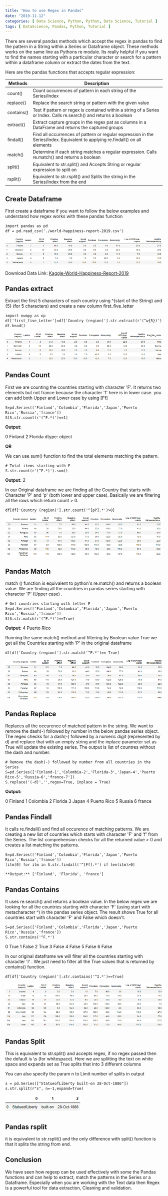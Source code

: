 ```yaml
---
title: "How to use Regex in Pandas"
date: "2019-11-12"
categories: [ Data Science, Python, Python, Data Science, Tutorial ]
tags: [ DataScience, Pandas, Python, Tutorial ]
---
```


There are several pandas methods which accept the regex in pandas to find the pattern in a String within a Series or Dataframe object. These methods works on the same line as Pythons re module. Its really helpful if you want to find the names starting with a particular character or search for a pattern within a dataframe column or extract the dates from the text.

Here are the pandas functions that accepts regular expression:

| Methods     	| Description                                                                                                                     	|
|-------------	|---------------------------------------------------------------------------------------------------------------------------------	|
| count()     	| Count occurrences of pattern in each string of the Series/Index                                                                 	|
| replace()   	| Replace the search string or pattern with the given value                                                                       	|
| contains()  	| Test if pattern or regex is contained within a string of a Series or Index. Calls re.search() and returns a boolean             	|
| extract()   	| Extract capture groups in the regex pat as columns in a DataFrame and returns the captured groups                               	|
| findall()   	| Find all occurrences of pattern or regular expression in the Series/Index. Equivalent to applying re.findall() on all elements  	|
| match()     	| Determine if each string matches a regular expression. Calls re.match() and returns a boolean                                   	|
| split()     	| Equivalent to str.split() and Accepts String or regular expression to split on                                                  	|
| rsplit()    	| Equivalent to str.rsplit() and Splits the string in the Series/Index from the end                                               	|


## **Create Dataframe**

First create a dataframe if you want to follow the below examples and understand how regex works with these pandas function

```
import pandas as pd
df = pd.read_csv('./world-happiness-report-2019.csv')
```

![Pandas Regex](/images/2019/11/image-8.png)

Download Data Link: [Kaggle-World-Happiness-Report-2019](https://www.kaggle.com/PromptCloudHQ/world-happiness-report-2019/download)

## **Pandas extract**

Extract the first 5 characters of each country using ^(start of the String) and {5} (for 5 characters) and create a new column first_five_letter

```
import numpy as np
df['first_five_Letter']=df['Country (region)'].str.extract(r'(^w{5})')
df.head()
```

![Pandas Regex](/images/2019/11/image-9.png)

## **Pandas Count**

First we are counting the countries starting with character 'F'. It returns two elements but not france because the character 'f' here is in lower case. you can add both Upper and Lower case by using [Ff]

```
S=pd.Series(['Finland','Colombia','Florida','Japan','Puerto Rico','Russia','france'])
S[S.str.count(r'(^F.*)')==1]
```

**Output:**

0 Finland
2 Florida
dtype: object

**OR**

We can use sum() function to find the total elements matching the pattern.

```
# Total items starting with F
S.str.count(r'(^F.*)').sum()
```

**Output:** 2

In our Original dataframe we are finding all the Country that starts with Character 'P' and 'p' (both lower and upper case). Basically we are filtering all the rows which return count > 0.

```
df[df['Country (region)'].str.count('^[pP].*')>0]
```

![Pandas Regex](/images/2019/11/image-4.png)

## **Pandas Match**

match () function is equivalent to python's re.match() and returns a boolean value. We are finding all the countries in pandas series starting with character 'P' (Upper case) .

```
# Get countries starting with letter P
S=pd.Series(['Finland','Colombia','Florida','Japan','Puerto Rico','Russia','france'])
S[S.str.match(r'(^P.*)')==True]
```

**Output:** 4 Puerto Rico

Running the same match() method and filtering by Boolean value True we get all the Countries starting with 'P' in the original dataframe

```
df[df['Country (region)'].str.match('^P.*')== True]
```

![Pandas Regex](/images/2019/11/image-5.png)

## **Pandas Replace**

Replaces all the occurence of matched pattern in the string. We want to remove the dash(-) followed by number in the below pandas series object. The regex checks for a dash(-) followed by a numeric digit (represented by d) and replace that with an empty string and the inplace parameter set as True will update the existing series. The output is list of countres without the dash and number.

```
# Remove the dash(-) followed by number from all countries in the Series
S=pd.Series(['Finland-1','Colombia-2','Florida-3','Japan-4','Puerto Rico-5','Russia-6','france-7'])
S.replace('(-d)','',regex=True, inplace = True)
```

**Output:**

0 Finland
1 Colombia
2 Florida
3 Japan
4 Puerto Rico
5 Russia
6 france

## **Pandas Findall**

It calls re.findall() and find all occurence of matching patterns. We are creating a new list of countries which starts with character 'F' and 'f' from the Series. The list comprehension checks for all the returned value > 0 and creates a list matching the patterns.

```
S=pd.Series(['Finland','Colombia','Florida','Japan','Puerto Rico','Russia','france'])
[itm[0] for itm in S.str.findall('^[Ff].*') if len(itm)>0]
```

```
**Output:** ['Finland', 'Florida', 'france']
```

## **Pandas Contains**

It uses re.search() and returns a boolean value. In the below regex we are looking for all the countries starting with character 'F' (using start with metacharacter ^) in the pandas series object. The result shows True for all countries start with character 'F' and False which doesn't.

```
S=pd.Series(['Finland','Colombia','Florida','Japan','Puerto Rico','Russia','france'])
S.str.contains('^F.*')
```

0 True
1 False
2 True
3 False
4 False
5 False
6 False

In our original dataframe we will filter all the countries starting with character 'I' . We just need to filter all the True values that is returned by contains() function.

```
df[df['Country (region)'].str.contains('^I.*')==True]
```

![Pandas Regex](/images/2019/11/image-6.png)

## **Pandas Split**

This is equivalent to str.split() and accepts regex, if no regex passed then the default is \s (for whitespace). Here we are splitting the text on white space and expands set as True splits that into 3 different columns

You can also specify the param n to Limit number of splits in output

```
s = pd.Series(["StatueofLiberty built-on 28-Oct-1886"])
s.str.split(r"s", n=-1,expand=True)
```

![](/images/2019/11/image-7.png)

## **Pandas rsplit**

it is equivalent to str.rsplit() and the only difference with split() function is that it splits the string from end.

## **Conclusion**

We have seen how regexp can be used effectively with some the Pandas functions and can help to extract, match the patterns in the Series or a Dataframe. Especially when you are working with the Text data then Regex is a powerful tool for data extraction, Cleaning and validation.
